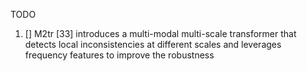 TODO
1. [] M2tr [33] introduces a multi-modal multi-scale transformer that detects local inconsistencies at different
scales and leverages frequency features to improve the
robustness